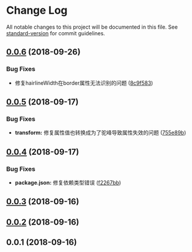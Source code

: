 # Change Log

All notable changes to this project will be documented in this file. See [standard-version](https://github.com/conventional-changelog/standard-version) for commit guidelines.

<a name="0.0.6"></a>
## [0.0.6](https://github.com/yqz0203/react-native-css/compare/v0.0.5...v0.0.6) (2018-09-26)


### Bug Fixes

* 修复hairlineWidth在border属性无法识别的问题 ([8c9f583](https://github.com/yqz0203/react-native-css/commit/8c9f583))



<a name="0.0.5"></a>
## [0.0.5](https://github.com/yqz0203/react-native-css/compare/v0.0.4...v0.0.5) (2018-09-17)


### Bug Fixes

* **transform:** 修复属性值也转换成为了驼峰导致属性失效的问题 ([755e89b](https://github.com/yqz0203/react-native-css/commit/755e89b))



<a name="0.0.4"></a>
## [0.0.4](https://github.com/yqz0203/react-native-css/compare/v0.0.3...v0.0.4) (2018-09-17)


### Bug Fixes

* **package.json:** 修复依赖类型错误 ([f2267bb](https://github.com/yqz0203/react-native-css/commit/f2267bb))



<a name="0.0.3"></a>
## [0.0.3](https://github.com/yqz0203/react-native-css/compare/v0.0.2...v0.0.3) (2018-09-16)



<a name="0.0.2"></a>
## [0.0.2](https://github.com/yqz0203/react-native-css/compare/v0.0.1...v0.0.2) (2018-09-16)



<a name="0.0.1"></a>
## 0.0.1 (2018-09-16)
